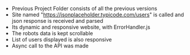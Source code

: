 - Previous Project Folder consists of all the previous versions
- Site named "https://jsonplaceholder.typicode.com/users" is called and json response is received and parsed
- Its dynamic and responsive website, with ErrorHandler.js
- The robots data is kept scrollable
- List of users displayed is also responsive
- Async call to the API was made
